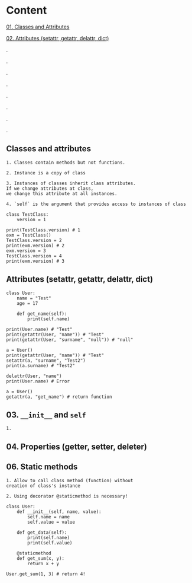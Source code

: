 # Content

[01. Classes and Attributes](#classes-and-attributes)

[02. Attributes (setattr, getattr, delattr, dict)](#attributes-setattr-getattr-delattr-dict)

.

.

.

.

.

.

.

.

[comment]: <> ( 1. Attributes &#40;setattr, getattr, delattr, dict&#41;)

[comment]: <> ( 3. `__init__` and `self`)

[comment]: <> ( 4. Properties &#40;getter, setter, deleter&#41;)

[comment]: <> ( 5. Dunder methods)

[comment]: <> ( 6. `@staticmethod`)

[comment]: <> ( 7. Slots)

[comment]: <> ( 8. Dunder method new)
    

[comment]: <> ( 9. `@classmethod`)

[comment]: <> ( 10. Encapsulation)

[comment]: <> ( 11. Monostate)

[comment]: <> ( 12. )

[comment]: <> ( 13. )

[comment]: <> ( 14.)

[comment]: <> ( 15.)

[comment]: <> ( 16.)


[comment]: <> ( 17.)

[comment]: <> ( 18.)

[comment]: <> ( 19.)

[comment]: <> ( 20.)

[comment]: <> ( 21.)

[comment]: <> ( 22.)

[comment]: <> ( 23.)

## Classes and attributes

    1. Classes contain methods but not functions.

    2. Instance is a copy of class

    3. Instances of classes inherit class attributes.
    If we change attributes at class,
    we change this attribute at all instances.
    
    4. `self` is the argument that provides access to instances of class 

```python3
class TestClass:
    version = 1

print(TestClass.version) # 1
exm = TestClass()
TestClass.version = 2
print(exm.version) # 2
exm.version = 3
TestClass.version = 4
print(exm.version) # 3
```


## Attributes (setattr, getattr, delattr, dict)

```python3
class User:
    name = "Test"
    age = 17
    
    def get_name(self):
        print(self.name)
        
print(User.name) # "Test"
print(getattr(User, "name")) # "Test"
print(getattr(User, "surname", "null")) # "null"

a = User()
print(getattr(User, "name")) # "Test"
setattr(a, "surname", "Test2")
print(a.surname) # "Test2"

delattr(User, "name")
print(User.name) # Error

a = User()
getattr(a, "get_name") # return function
```

## 03. `__init__` and `self`

    1. 

## 04. Properties (getter, setter, deleter)

## 06. Static methods

    1. Allow to call class method (function) without
    creation of class's instance
    
    2. Using decorator @staticmethod is necessary!

```python3
class User:
    def __init__(self, name, value):
        self.name = name
        self.value = value

    def get_data(self):
        print(self.name)
        print(self.value)
    
    @staticmethod
    def get_sum(x, y):
        return x + y

User.get_sum(1, 3) # return 4!
```
